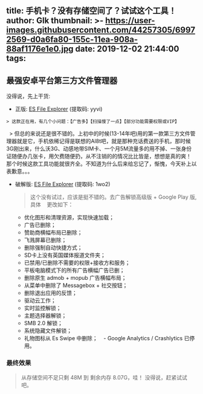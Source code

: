 title: 手机卡？没有存储空间了？试试这个工具！
author: Glk
thumbnail: >-
  https://user-images.githubusercontent.com/44257305/69972569-d0a6fa80-155c-11ea-908a-88af1176e1e0.jpg
date: 2019-12-02 21:44:00
tags:
---
## 最强安卓平台第三方文件管理器

没得说，先上干货:
- 正版: [ES File Explorer](https://pan.baidu.com/s/1pPiV4-wIBDbAtINfsTt7lg)  (提取码: yyvi)
<!-- more -->
	> 这款正在用，有几个小问题：【广告多】【扫描慢了一点】【部分功能需要权限或VIP】
    
   > 但总的来说还是很不错的。上初中的时候(13-14年吧)用的第一款第三方文件管理器就是它，手机依稀记得是联想的Al8t吧，就是那种充话费送的手机，那时候3G刚出来，什么沃3G、动感地带SIM卡、一个月5M流量多的用不掉、一张身份证随便办几张卡，用欠费随便扔，从不注销的的情况比比皆是，想想是真的爽！ 那个时候这款工具功能就很齐全。不知道为什么后来给忘记了，惭愧，今天补上以表歉意。。。


- 破解版: [ES File Explorer](https://pan.baidu.com/s/126EltLUpTAQjZ3tofTyXCg) (提取码: 1wo2)
	> 这个没有试过，应该是挺不错的。去广告解锁高级版 + Google Play 版,具体
    更改如下：
    - 优化图形和清理资源，实现快速加载；
    - 广告已删除；
    - 赞助商横幅布局已删除；
    - 飞溅屏幕已删除；
    - 删除强制自动快捷方式；
    - SD卡上没有英国媒体报道文件夹；
    - 已禁用/已删除不需要的权限+接收方和服务；
    - 平板电脑模式下的所有广告横幅广告已删；
    - 删除原生 admob + mopub 广告横幅布局；
    - 从菜单中删除了 Messagebox + 社交按钮；
    - 删除退出应用的反馈；
    - 驱动云工作；
    - 实时监控解锁；
    - 主题选择器解锁；
    - SMB 2.0 解锁；
    - 系统隐藏文件解锁；
    - 礼物图标从 Es Swipe 中删除；
    - Google Analytics / Crashlytics 已停用。
    
### 最终效果
> 从存储空间不足只剩 48M 到 剩余内存 8.07G，哇！ 没得说，赶紧试试吧。